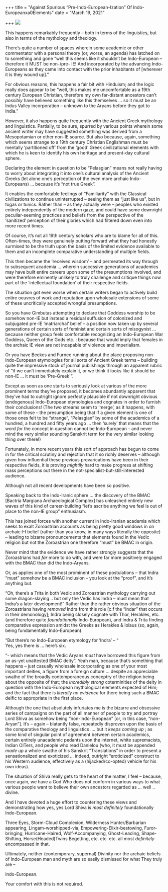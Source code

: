 +++
title = "Against Spurious “Pre-Indo-European-Ization” Of Indo-Europeanxa0Elements"
date = "March 19, 2021"

+++
![](https://aryaakasha.files.wordpress.com/2021/03/arya-akasha-non-ie-meme-expanding-brain.png?w=800)

This happens remarkably frequently – both in terms of the linguistics,
but also in terms of the mythology and theology.

There’s quite a number of spaces wherein some academic or other
commentator with a personal theory (or, worse, an agenda) has latched on
to something and gone “well this seems like it shouldn’t be
Indo-European – therefore it MUST be non-/pre- IE! And incorporated by
the advancing Indo-Europeans as they came into contact with the prior
inhabitants of \[wherever it is they wound up\].”

For obvious reasons, this happens a fair bit with Hinduism; and the
logic really does appear to be “well, this makes me uncomfortable as a
19th century European Christian, therefore my own far-distant ancestors
can’t *possibly* have believed something like this themselves … so it
must be an Indus Valley incorporation – unknown to the Aryans before
they got to India.”

However, it also happens quite frequently with the Ancient Greek
mythology and linguistics. Partially, to be sure, spurred by various
points wherein some ancient writer may have suggested something was
derived from a Mesopotamian or other non-IE source. But also because,
again, something which seems strange to a 19th century Christian
Englishman must be mentally ‘partitioned off’ from the ‘good’ Greek
civilizational elements with which he is keen to identify his own
heritage and present-day cultural sphere.

Declaring the element in question to be “Pelasgian” means not really
having to worry about integrating it into one’s cultural analysis of the
Ancient Greeks (let alone one’s perception of the even more archaic
Indo-Europeans) … because it’s “not true Greek”.

It enables the comfortable feelings of “Familiarity” with the Classical
civilizations to continue uninterrupted – seeing them as “just like us”,
but in togas or tunics. Rather than – as they actually were – peoples
who existed entirely independently of the modern gaze, and could have
some downright peculiar-seeming practices and beliefs from the
perspective of the ‘sanitized’ perception of their glories which had
filtered down even into more recent times.

Of course, it’s not all 19th century scholars who are to blame for all
of this. Often-times, they were genuinely putting forward what they had
honestly surmised to be the truth upon the basis of the limited evidence
available to them and an incomplete comparative understanding of
multiple fields.

This then became the ‘received wisdom’ – and permeated its way through
to subsequent academia … wherein successive generations of academics may
have built entire careers upon some of the presumptions involved, and
were therefore eminently unlikely to truly challenge and critique things
now part of the ‘intellectual foundation’ of their respective fields.

The situation got even worse when certain writers began to actively
build entire oeuvres of work and reputation upon wholesale extensions of
some of these uncritically accepted wrongful presumptions.

So you have Gimbutas attempting to declare that Goddess worship to be
somehow non-IE but instead a residual suffusion of colonized and
subjugated pre-IE ‘matriarchal’ belief – a position now taken up by
several generations of certain sorts of feminist and certain sorts of
misogynist … because neither group feels comfortable recognizing an
Indo-European War Goddess, Queen of the Gods etc. : because that would
imply that females in the archaic IE view are not incapable of violence
and imperialism.

Or you have Beekes and Furnee running about the place proposing
non-Indo-European etymologies for all sorts of Ancient Greek terms –
building quite the impressive stock of journal publishings through an
apparent rubric of “if we can’t immediately explain it, or we think it
looks like it should be non-IE … it must be ‘Pre-Greek'”.

Except as soon as one starts to seriously look at various of the more
prominent terms they’ve proposed, it becomes abundantly apparent that
they’ve had to outright ignore perfectly plausible if not downright
obvious (endogenous) Indo-European etymologies and cognates in order to
furnish their conclusions! (The two streams seem to ‘merge’, as it
happens, with some of these – the presumption being that if a given
element is one of those ones felt to be “strange”, “Pelasgian” by some
of the academics of a hundred, a hundred and fifty years ago … then
‘surely’ that means that the word *for* the concept in question cannot
be Indo-European – and never mind the very similar sounding Sanskrit
term for the very similar looking thing over there!)

Fortunately, in more recent years this sort of approach has begun to
come in for the critical scrutiny and rejection that it so richly
deserves – although given how influential these previous prevarications
have been in their respective fields, it is proving *mightily* hard to
make progress at shifting mass perceptions out there in the
not-specialist-but-still-interested audience.

Although not all recent developments have been so positive.

Speaking back to the Indo-Iranic sphere … the discovery of the BMAC
\[Bactria Margiana Archaeological Complex\] has unleashed entirely new
waves of this kind of career-building “let’s ascribe anything we feel is
out of place to the non-IE group” enthusiasm.

This has joined forces with another current in Indo-Iranian academia
which seeks to exalt Zoroastrian accounts as being pretty good windows
in on archaic I-I belief (rather than you know, in many ways literally
the opposite) – leading to bizarre pronouncements that elements found in
the Vedic religion but not the Zoroastrian one therefore “must” be BMAC
in origin.

Never mind that the evidence we have rather strongly suggests that the
Zoroastrians had *far* more to do with, and were far more positively
engaged with the BMAC than did the Indo-Aryans.

Or, as applies one of the most prominent of these postulations – that
Indra “must” somehow be a BMAC inclusion – you look at the “proof”, and
it’s anything but.

“Oh, there’s a Trita in both Vedic and Zoroastrian mythology carrying
out some dragon-slaying .. but only the Vedic has Indra – must mean that
Indra’s a later development!” Rather than the rather obvious situation
of the Zoroastrians having *removed* Indra from this role \[c.f the
“Indar” that occurs in their demonology\]; Indra being closely cognate
with Thor, Herakles, etc. (and therefore quite *foundationally*
Indo-European), and Indra & Trita finding comparative expression amidst
the Greeks as Herakles & Iolaus (so, again, being fundamentally
Indo-European).

“But there’s no Indo-European etymology for ‘Indra’ – “  
Yes, yes there is … here’s six.

“- which means that the Vedic Aryans *must* have borrowed this figure
from an as-yet unattested BMAC deity”. Yeah man, because that’s
something that happens – just casually wholesale incorporating as one of
your most important deities, a figure from a foreign culture … despite
an appreciable swathe of the broadly contemporaneous conceptry of the
religion being about the opposite of that; the *incredibly strong*
coterminities of the deity in question with the Indo-European
mythological elements expected of Him; and the fact that there is
*literally no evidence* for there being such a BMAC deific to
appropriate in the first place.

Although the one that absolutely infuriates me is the bizarre and
obsessive series of campaigns on the part of all manner of people to try
and portray Lord Shiva as somehow being “non-Indo-European” \[or, in
this case, “non-Aryan”\]. It’s – again – blatantly false, repeatedly
disproven upon the basis of the comparative theology and linguistics ….
but it *keeps* *coming* *up* ; as some kind of singular point of
agreement between certain academics, certain entirely unacademic pedants
upon the internet, white supremacists, Indian OITers, and people who
read Danielou (who, it must be appended *made up* a whole swathe of his
Sanskrit “Translations” in order to present a sensationalized and
exoticized … indeed, outright “eroticized” construct to his Western
audience, effectively as a (hijacked/co-opted) vehicle for his own
ideas).

The situation of Shiva really gets to the heart of the matter, I feel –
because, once again, we have a God Who does not conform in various ways
to what various people want to believe their own ancestors regarded as …
well .. divine.

And I have devoted a huge effort to countering these views and
demonstrating how yes, yes Lord Shiva is *most definitely*
foundationally Indo-European.

Three Eyes, Storm-Cloud Complexion, Wilderness Hunter/Barbarian
appearing, Lingam-worshipped-via, Empowering-Elixir-bestowing,
Furor-bringing, Hurricane-Haired, Wolf-Accompanying, Ghost-Leading,
Shape-Shifting, Horse(Headed)Twins Begetting, etc. etc. etc. all most
*definitely* encompassed in that.

Ultimately, neither (contemporary, supernal) Divinity nor the archaic
beliefs of Indo-European man and myth are so easily dismissed for what
They truly are –

Indo-European.

Your comfort with this is not required.
